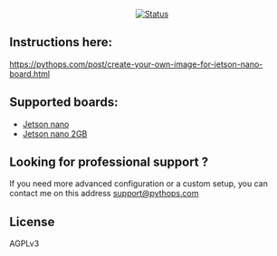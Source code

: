 <div align="center">

[![Status](https://img.shields.io/badge/status-active-success.svg)]()

</div>

## Instructions here:

https://pythops.com/post/create-your-own-image-for-jetson-nano-board.html

## Supported boards:

- [Jetson nano](https://developer.nvidia.com/embedded/jetson-nano-developer-kit)
- [Jetson nano 2GB](https://developer.nvidia.com/embedded/jetson-nano-2gb-developer-kit)

## Looking for professional support ?

If you need more advanced configuration or a custom setup, you can contact me on this address support@pythops.com

## License

AGPLv3
